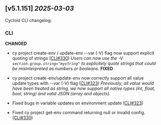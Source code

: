## [v5.1.151] _2025-03-03_

Cycloid CLI changelog:

### CLI
**CHANGED**
- cy project create-env / update-env --var (-V) flag now support explicit quoting of strings ([CLI#330])
*Users can now use the -V `section.group.string="mystring"` to explicitely quote strings that could be misinterpreted as numbers or booleans.*
**FIXED**
- cy project create-env/update-env now correctly support all value update types with --var (-V) flag ([CLI#323])
*Previously, all value would have been treated as string, we now support all native types (int, float, bool, string) and valid JSON (array and objects).*
- Fixed bugs in variable updates on environment update ([CLI#323])

- Fixed cy project get-env command returning null or invalid config. ([CLI#330])


[CLI#330]: https://github.com/cycloidio/cycloid-cli/pull/330
[CLI#323]: https://github.com/cycloidio/cycloid-cli/pull/323

